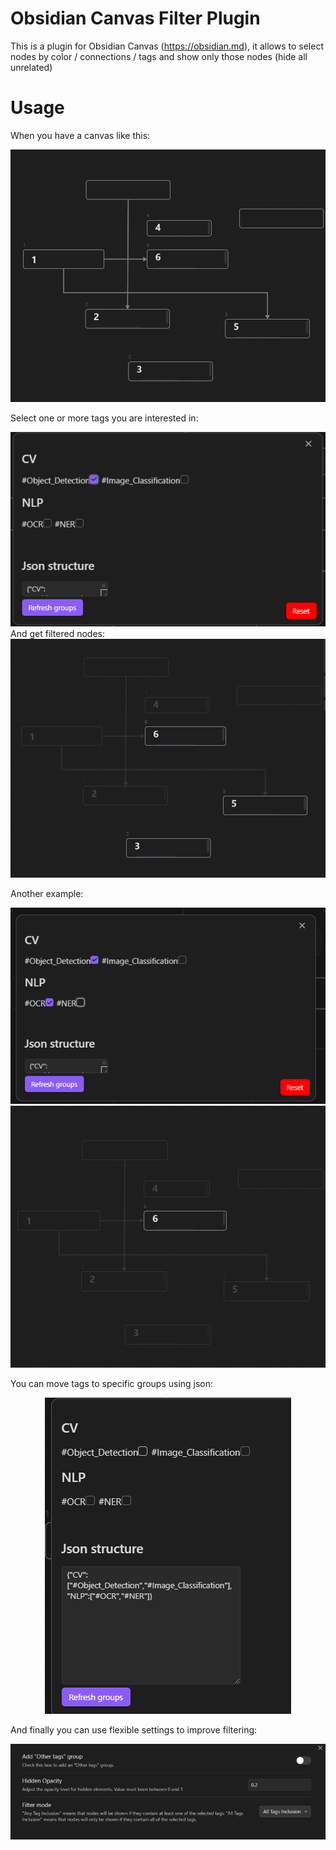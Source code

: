 # Obsidian Canvas Filter Plugin

This is a plugin for Obsidian Canvas (https://obsidian.md), 
it allows to select nodes by color / connections / tags and show 
only those nodes (hide all unrelated)

<h1>Usage</h1>

When you have a canvas like this: 

<div align="center">
  <img src="./assets/canvas.png">
</div>

Select one or more tags you are interested in:

<div align="center">
  <img src="./assets/1.png">
</div>
 
And get filtered nodes:

<div align="center">
  <img src="./assets/2.png">
</div>

Another example:

<div align="center">
  <img src="./assets/3.png">
  <img src="./assets/4.png">
</div>

You can move tags to specific groups using json:
<div align="center">
  <img src="./assets/5.png">
</div>

And finally you can use flexible settings to improve filtering:
<div align="center">
  <img src="./assets/6.png">
</div>
